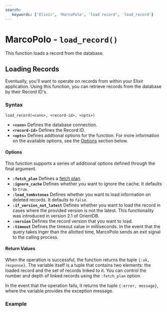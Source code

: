 ```yaml
---
search:
   keywords: ['Elixir', 'MarcoPolo', 'load record', 'load_record']
---
```


# MarcoPolo - `load_record()`

This function loads a record from the database.

## Loading Records

Eventually, you'll want to operate on records from within your Elixir application.  Using this function, you can retrieve records from the database by their Record ID's.


### Syntax

```
load_record(<conn>, <record-id>, <opts>)
```

- **`<conn>`** Defines the database connection.
- **`<record-id>`** Defines the Record ID.
- **`<opts>`** Defines addtional options for the function.  For more information on the available options, see the [Options](#options) section below.

#### Options

This function supports a series of additional options defined through the final argument.

- **`:fetch_plan`** Defines a [fetch plan](Fetching-Strategies.md). 
- **`:ignore_cache`** Defines whether you want to ignore the cache.  It defaults to `true`.
- **`:load_tombstones`** Defines whether you want to load information on deleted records.  It defaults to `false`.
- **`:if_version_not_latest`** Defines whether you want to load the record in cases where the provided version is not the latest.  This functionality was introduced in version 2.1 of OrientDB. 
- **`:version`** Defines the record version that you want to load.
- **`:timeout`** Defines the timeout value in milliseconds.  In the event that the query takes lnger than the allotted time, MarcoPolo sends an exit signal to the calling process.

#### Return Values

When the operation is successful, the function returns the tuple `{:ok, response}`.  The variable itself is a tuple that contains two elements: the loaded record and the set of records linked to it.  You can control the number and depth of linked records using the `:fetch_plan` option.

In the event that the operation fails, it returns the tuple `{:error, message}`, where the variable provides the exception message.

### Example
